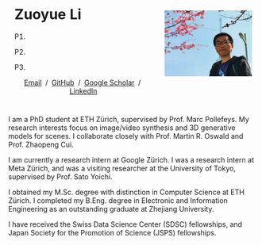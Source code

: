 <table style="width:100%;border:0px;border-spacing:0px;border-collapse:separate;margin-right:auto;margin-left:auto;">
<tbody><tr style="padding:0px">
  <td style="padding:2.5%;width:60%;vertical-align:middle">
    <h1>
      Zuoyue Li
    </h1>
    <p>P1.</p>
    <p>P2.</p>
    <p>P3.</p>
    <p style="text-align:center">
      <a target="_blank" href="https://mailhide.io/e/B8TyS"> Email</a> &nbsp;/&nbsp;
      <a href="https://github.com/leonidk">GitHub</a> &nbsp;/&nbsp;
      <a href="https://scholar.google.com/citations?user=GCYG4GoAAAAJ">Google Scholar</a> &nbsp;/&nbsp;
      <a href="https://www.linkedin.com/in/lkeselman"> LinkedIn </a>
    </p>
  </td>
  <td style="padding:2.5%;width:40%;max-width:40%">
    <img style="width:100%;max-width:100%" alt="profile photo" src="zuoyue.jpg">
  </td>
</tr>
</tbody>
</table>


I am a PhD student at ETH Zürich, supervised by Prof. Marc Pollefeys.
My research interests focus on image/video synthesis and 3D generative models for scenes.
I collaborate closely with Prof. Martin R. Oswald and Prof. Zhaopeng Cui.

I am currently a research intern at Google Zürich. <!--with Dr. Kripasindhu Sarkar and Dr. Thabo Beeler.-->
I was a research intern at Meta Zürich, and <!-- with Dr. Manuel López Antequera and Dr. Yubin Kuang.-->
was a visiting researcher at the University of Tokyo, supervised by Prof. Sato Yoichi.

I obtained my M.Sc. degree with distinction in Computer Science at ETH Zürich. <!--with a master's thesis supervised by Prof. Thomas Hoffman.-->
I completed my B.Eng. degree in Electronic and Information Engineering as an outstanding graduate at Zhejiang University.

I have received the Swiss Data Science Center (SDSC) fellowships, and Japan Society for the Promotion of Science (JSPS) fellowships.
